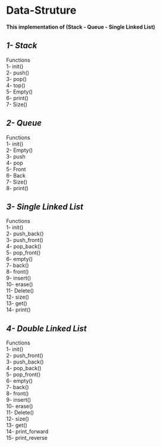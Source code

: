 # Data-Struture
**This implementation of (Stack - Queue - Single Linked List)**

## ***1- Stack***
Functions   <br>
1- init()   <br>
2- push()   <br>
3- pop()    <br>
4- top()    <br>
5- Empty()  <br>
6- print()  <br>
7- Size()   <br>

## ***2- Queue***
Functions   <br>
1- init()   <br>
2- Empty()  <br>
3- push     <br>
4- pop      <br>
5- Front    <br>
6- Back     <br>
7- Size()   <br>
8- print()  <br>

## ***3- Single Linked List***
Functions        <br>
1- init()        <br>
2- push_back()   <br>
3- push_front()  <br>
4- pop_back()    <br>
5- pop_front()   <br>
6- empty()       <br>
7- back()        <br>
8- front()       <br>
9- insert()      <br>
10- erase()      <br>
11- Delete()     <br>
12- size()       <br>
13- get()        <br>
14- print()      <br>

## ***4- Double Linked List***
Functions        <br>
1- init()        <br>
2- push_front()  <br>
3- push_back()   <br>
4- pop_back()    <br>
5- pop_front()   <br>
6- empty()       <br>
7- back()        <br>
8- front()       <br>
9- insert()      <br>
10- erase()      <br>
11- Delete()     <br>
12- size()       <br>
13- get()        <br>
14- print_forward <br>
15- print_reverse <br>







